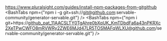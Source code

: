 https://www.pluralsight.com/guides/install-npm-packages-from-gitgithub
<BashTabs npm={"npm i -g git+ssh://git@github.com:servable-community/generator-servable.git"} />
<BashTabs npm={"npm i git+https://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@github.com/servable-community/generator-servable.git"} />

